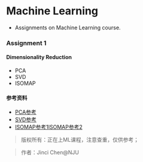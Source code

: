 # Machine Learning
- Assignments on Machine Learning course.

### Assignment 1

#### Dimensionality Reduction
- PCA
- SVD
- ISOMAP

#### 参考资料
- [PCA参考](https://www.cnblogs.com/lzllovesyl/p/5235137.html)
- [SVD参考](https://blog.csdn.net/u012421852/article/details/80439403)
- [ISOMAP参考1](https://github.com/unknown-kid/ISOmap_and_MDS)[ISOMAP参考2](https://blog.csdn.net/m0_37783096/article/details/79704621?utm_source=blogxgwz6)

> 版权所有：正在上ML课程，注意查重，仅供参考；


> 作者：Jinci Chen@NJU
